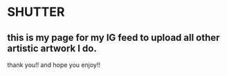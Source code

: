 # SHUTTER

## this is my page for my IG feed to upload all other artistic artwork I do. 
 thank you!! and hope you enjoy!!
 
